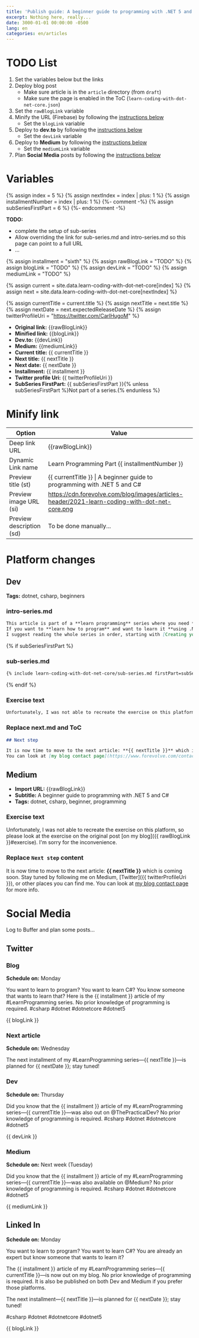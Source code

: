 ```yaml
---
title: 'Publish guide: A beginner guide to programming with .NET 5 and C#'
excerpt: Nothing here, really...
date: 3000-01-01 00:00:00 -0500
lang: en
categories: en/articles
---
```


# TODO List

1. Set the variables below but the links
1. Deploy blog post
    - Make sure article is in the `article` directory (from `draft`)
    - Make sure the page is enabled in the ToC (`learn-coding-with-dot-net-core.json`)
1. Set the `rawBlogLink` variable
1. Minify the URL (Firebase) by following the [instructions below](#minify-link)
    - Set the `blogLink` variable
1. Deploy to **dev.to** by following the [instructions below](#dev)
    - Set the `devLink` variable
1. Deploy to **Medium** by following the [instructions below](#medium)
    - Set the `mediumLink` variable
1. Plan **Social Media** posts by following the [instructions below](#social-media)

# Variables

<!-- TODO: SET THESE -->

{% assign index = 5 %}
{% assign nextIndex = index | plus: 1 %}
{% assign installmentNumber = index | plus: 1 %}
{%- comment -%} {% assign subSeriesFirstPart = 6 %} {%- endcomment -%}

**TODO:**

- complete the setup of sub-series
- Allow overriding the link for sub-series.md and intro-series.md so this page can point to a full URL
- ...

{% assign installment = "sixth" %}
{% assign rawBlogLink = "TODO" %}
{% assign blogLink = "TODO" %}
{% assign devLink = "TODO" %}
{% assign mediumLink = "TODO" %}

<!-- END SET THESE -->

{% assign current = site.data.learn-coding-with-dot-net-core[index] %}
{% assign next = site.data.learn-coding-with-dot-net-core[nextIndex] %}

{% assign currentTitle = current.title %}
{% assign nextTitle = next.title %}
{% assign nextDate = next.expectedReleaseDate %}
{% assign twitterProfileUri = "https://twitter.com/CarlHugoM" %}

-   **Original link:** {{rawBlogLink}}
-   **Minified link:** {{blogLink}}
-   **Dev.to:** {{devLink}}
-   **Medium:** {{mediumLink}}
-   **Current title:** {{ currentTitle }}
-   **Next title:** {{ nextTitle }}
-   **Next date:** {{ nextDate }}
-   **Installment:** {{ installment }}
-   **Twitter profile Uri:** {{ twitterProfileUri }}
-   **SubSeries FirstPart:** {{ subSeriesFirstPart }}{% unless subSeriesFirstPart %}Not part of a series.{% endunless %}

# Minify link

| Option                   | Value                                                                                         |
| ------------------------ | --------------------------------------------------------------------------------------------- |
| Deep link URL            | {{rawBlogLink}}                                                                               |
| Dynamic Link name        | Learn Programming Part {{ installmentNumber }}                                                |
| Preview title (st)       | {{ currentTitle }} \| A beginner guide to programming with .NET 5 and C#                      |
| Preview image URL (si)   | https://cdn.forevolve.com/blog/images/articles-header/2021-learn-coding-with-dot-net-core.png |
| Preview description (sd) | To be done manually...                                                                        |

# Platform changes

## Dev

**Tags:** dotnet, csharp, beginners

### intro-series.md

```markdown
This article is part of a **learn programming** series where you need **no prior knowledge of programming**.
If you want to **learn how to program** and want to learn it **using .NET/C#**, this is the right place.
I suggest reading the whole series in order, starting with [Creating your first .NET/C# program](https://dev.to/carlhugom/creating-your-first-net-c-program-1poj), but that's not mandatory.
```

{% if subSeriesFirstPart %}
### sub-series.md

```markdown
{% include learn-coding-with-dot-net-core/sub-series.md firstPart=subSeriesFirstPart %}
```
{% endif %}

### Exercise text

```markdown
Unfortunately, I was not able to recreate the exercise on this platform, so please look at the exercise on the original post [on my blog]({{ rawBlogLink }}#exercise). I'm sorry for the inconvenience.
```

### Replace next.md and ToC

```markdown
## Next step

It is now time to move to the next article: **{{ nextTitle }}** which is coming soon. Stay tuned by following me on dev.to, [Twitter]({{ twitterProfileUri }}), or other places you can find me.
You can look at [my blog contact page](https://www.forevolve.com/contact/) for more info.
```

## Medium

-   **Import URL:** {{rawBlogLink}}
-   **Subtitle:** A beginner guide to programming with .NET 5 and C#
-   **Tags:** dotnet, csharp, beginner, programming

### Exercise text

Unfortunately, I was not able to recreate the exercise on this platform, so please look at the exercise on the original post [on my blog]({{ rawBlogLink }}#exercise). I'm sorry for the inconvenience.

### Replace `Next step` content

It is now time to move to the next article: **{{ nextTitle }}** which is coming soon. Stay tuned by following me on Medium, [Twitter]({{ twitterProfileUri }}), or other places you can find me.
You can look at [my blog contact page](https://www.forevolve.com/contact/) for more info.

# Social Media

Log to Buffer and plan some posts...

## Twitter

### Blog

**Schedule on:** Monday

You want to learn to program? You want to learn C#? You know someone that wants to learn that? Here is the {{ installment }} article of my #LearnProgramming series. No prior knowledge of programming is required. #csharp #dotnet #dotnetcore #dotnet5

{{ blogLink }}

### Next article

**Schedule on:** Wednesday

The next installment of my #LearnProgramming series—{{ nextTitle }}—is planned for {{ nextDate }}; stay tuned!

### Dev

**Schedule on:** Thursday

Did you know that the {{ installment }} article of my #LearnProgramming series—{{ currentTitle }}—was also out on @ThePracticalDev? No prior knowledge of programming is required. #csharp #dotnet #dotnetcore #dotnet5

{{ devLink }}

### Medium

**Schedule on:** Next week (Tuesday)

Did you know that the {{ installment }} article of my #LearnProgramming series—{{ currentTitle }}—was also available on @Medium? No prior knowledge of programming is required. #csharp #dotnet #dotnetcore #dotnet5

{{ mediumLink }}

## Linked In

**Schedule on:** Monday

You want to learn to program? You want to learn C#? You are already an expert but know someone that wants to learn it?

The {{ installment }} article of my #LearnProgramming series—{{ currentTitle }}—is now out on my blog. No prior knowledge of programming is required. It is also be published on both Dev and Medium if you prefer those platforms.

The next installment—{{ nextTitle }}—is planned for {{ nextDate }}; stay tuned!

#csharp #dotnet #dotnetcore #dotnet5

{{ blogLink }}
